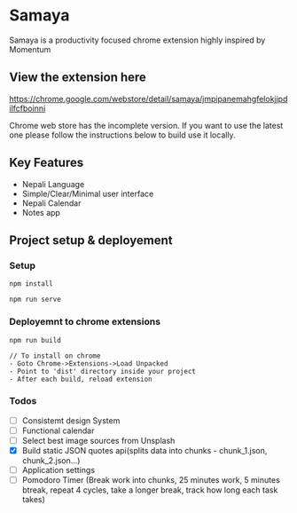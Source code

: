 # Samaya

Samaya is a productivity focused chrome extension highly inspired by Momentum

## View the extension here
https://chrome.google.com/webstore/detail/samaya/jmpipanemahgfelokjjpdilfcfboinni

Chrome web store has the incomplete version. If you want to use the latest one please follow the instructions below to build use it locally.

## Key Features
- Nepali Language
- Simple/Clear/Minimal user interface
- Nepali Calendar
- Notes app

## Project setup & deployement

### Setup
```
npm install

npm run serve
```

### Deployemnt to chrome extensions

```
npm run build

// To install on chrome
- Goto Chrome->Extensions->Load Unpacked
- Point to 'dist' directory inside your project
- After each build, reload extension 
```

### Todos
- [ ] Consistemt design System
- [ ] Functional calendar
- [ ] Select best image sources from Unsplash
- [x] Build static JSON quotes api(splits data into chunks - chunk_1.json, chunk_2.json...)
- [ ] Application settings
- [ ] Pomodoro Timer (Break work into chunks, 25 minutes work, 5 minutes btreak, repeat 4 cycles, take a longer break, track how long each task takes)
